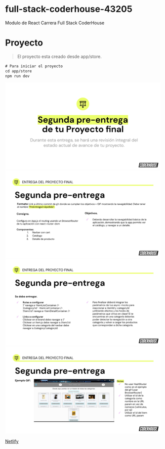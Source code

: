 # full-stack-coderhouse-43205
Modulo de React Carrera Full Stack CoderHouse

# Proyecto
> El proyecto esta creado desde app/store.

```
# Para iniciar el proyecto
cd app/store
npm run dev
```


![Alt text](docs/doc-1.jpg)
![Alt text](docs/doc-2.jpg)
![Alt text](docs/doc-3.jpg)
![Alt text](docs/doc-4.jpg)



[Netlify](https://646d9380d1215c0008fa78f8--gregarious-haupia-7b456e.netlify.app/)
